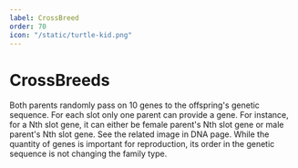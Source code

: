 ```yaml
---
label: CrossBreed
order: 70
icon: "/static/turtle-kid.png"
---
```


# CrossBreeds

Both parents randomly pass on 10 genes to the offspring's genetic sequence. For each slot only one parent can provide a gene. For instance, for a Nth slot gene, it can either be female parent's Nth slot gene or male parent's Nth slot gene. See the related image in DNA page.
While the quantity of genes is important for reproduction, its order in the genetic sequence is not changing the family type.